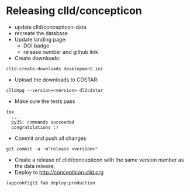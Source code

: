 
Releasing clld/concepticon
==========================

- update clld/concepticon-data
- recreate the database
- Update landing page:
  - DOI badge
  - release number and github link
- Create downloads:
```
clld-create-downloads development.ini 
```

- Upload the downloads to CDSTAR:
```
clldmpg --version=<version> dl2cdstar
```

- Make sure the tests pass
```
tox
  ...
  py35: commands succeeded
  congratulations :)
```

- Commit and push all changes
```
git commit -a -m"release <version>"
```

- Create a release of clld/concepticon with the same version number as the data release.
- Deploy to http://concepticon.clld.org
```
(appconfig)$ fab deploy:production
```
